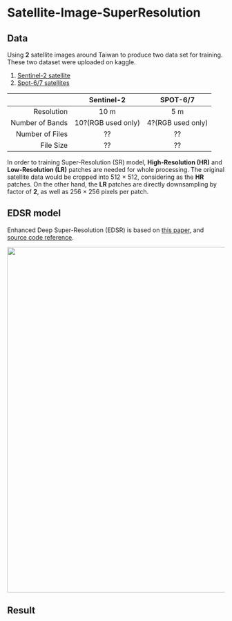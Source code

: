 # Satellite-Image-SuperResolution

## Data

Using **2** satellite images around Taiwan to produce two data set for training. These two dataset were uploaded on kaggle.

1. [Sentinel-2 satellite](https://www.kaggle.com/datasets/mchsieh/sentinel2-taiwan-dataset)
2. [Spot-6/7 satellites](https://www.kaggle.com/datasets/mchsieh/spot-taiwan-dataset)

|                   |     Sentinel-2     |      SPOT-6/7     |
|------------------:|:------------------:|:-----------------:|
|   Resolution      |           10 m     |           5 m     |
|   Number of Bands | 10?(RGB used only) | 4?(RGB used only) |
|   Number of Files |           ??       |           ??      |
|   File Size       |           ??       |           ??      | 

In order to training Super-Resolution (SR) model, **High-Resolution (HR)** and **Low-Resolution (LR)** patches are needed for whole processing. The original satellite data would be cropped into 512 $\times$ 512, considering as the **HR** patches. On the other hand, the **LR** patches are directly downsampling by factor of **2**, as well as 256 $\times$ 256 pixels per patch.


## EDSR model
Enhanced Deep Super-Resolution (EDSR) is based on [this paper](https://arxiv.org/abs/1707.02921), and [source code reference](https://keras.io/examples/vision/edsr/).

<div align=center>
<img src="" width="800">
</div>

## Result

